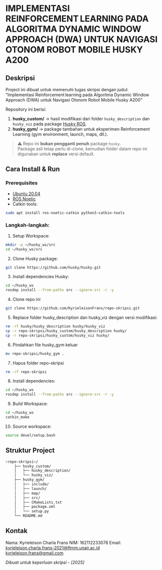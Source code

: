 # IMPLEMENTASI REINFORCEMENT LEARNING PADA ALGORITMA DYNAMIC WINDOW APPROACH (DWA) UNTUK NAVIGASI OTONOM ROBOT MOBILE HUSKY A200  

## Deskripsi
Project ini dibuat untuk memenuhi tugas skripsi dengan judul: "Implementasi Reinforcement learning pada Algoritma Dynamic Window Approach (DWA) untuk Navigasi Otonom Robot Mobile Husky A200"

Repository ini berisi:
1. **husky_custom/** → hasil modifikasi dari folder `husky_description` dan `husky_viz` pada package [Husky ROS](https://github.com/husky/husky).  
2. **husky_gym/** → package tambahan untuk eksperimen Reinforcement Learning (gym environment, launch, maps, dll.).

> ⚠️ Repo ini **bukan pengganti penuh** package `husky`.  
> Package asli tetap perlu di-clone, kemudian folder dalam repo ini digunakan untuk **replace** versi default.

## Cara Install & Run

### Prerequisites
- [Ubuntu 20.04](https://releases.ubuntu.com/20.04/)  
- [ROS Noetic](http://wiki.ros.org/noetic/Installation/Ubuntu)  
- Catkin tools:
```bash
sudo apt install ros-noetic-catkin python3-catkin-tools 
```


### Langkah-langkah:
1. Setup Workspace:
```bash 
mkdir -p ~/husky_ws/src
cd ~/husky_ws/src
```
2. Clone Husky package:
```bash 
git clone https://github.com/husky/husky.git
```
3. Install dependencies Husky:
```bash
cd ~/husky_ws
rosdep install --from-paths src --ignore-src -r -y
```
4. Clone repo ini
```bash
git clone https://github.com/KyrieleisonFrans/repo-skripsi.git
```
5. Replace folder husky_description dan husky_viz dengan versi modifikasi:
```bash
rm -rf husky/husky_description husky/husky_viz
cp -r repo-skripsi/husky_custom/husky_description husky/
cp -r repo-skripsi/husky_custom/husky_viz husky/
```
6. Pindahkan file husky_gym keluar
```bash
mv repo-skripsi/husky_gym .
```
7. Hapus folder repo-skripsi
```bash
rm -rf repo-skripsi
```
8. Install dependencies:
```bash
cd ~/husky_ws
rosdep install --from-paths src --ignore-src -r -y
```
9. Build Workspace:
```bash
cd ~/husky_ws
catkin_make
```
10. Source workspace:
```bash
source devel/setup.bash
```



## Struktur Project
```bash
<repo-skripsi>/     
    ├── husky_custom/
    │   ├── husky_description/
    │   └── husky_viz/
    ├── husky_gym/
    │   ├── include/
    │   ├── launch/
    │   ├── map/
    │   ├── src/
    │   ├── CMakeLists.txt
    │   ├── package.xml
    │   └── setup.py
    └── README.md
```


## Kontak
Nama: Kyrieleison Charla Frans
NIM: 162112233078
Email: kyrieleison.charla.frans-2021@ftmm.unair.ac.id
&emsp;&emsp;&emsp; kyrieleison.frans@gmail.com

_Dibuat untuk keperluan skripsi - [2025]_